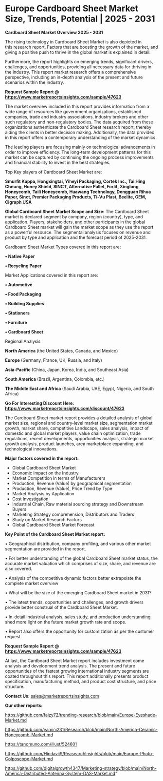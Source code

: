 # Europe Cardboard Sheet Market Size, Trends, Potential | 2025 - 2031

<Strong> Cardboard Sheet Market Overview 2025 - 2031</strong>

The rising technology in Cardboard Sheet Market is also depicted in this research report. Factors that are boosting the growth of the market, and giving a positive push to thrive in the global market is explained in detail.

Furthermore, the report highlights on emerging trends, significant drivers, challenges, and opportunities, providing all necessary data for thriving in the industry. This report market research offers a comprehensive perspective, including an in-depth analysis of the present and future scenarios within the industry.

<strong>Request Sample Report @ <a href=https://www.marketreportsinsights.com/sample/47623>https://www.marketreportsinsights.com/sample/47623</a></strong>

The market overview included in this report provides information from a wide range of resources like government organizations, established companies, trade and industry associations, industry brokers and other such regulatory and non-regulatory bodies. The data acquired from these organizations authenticate the Cardboard Sheet research report, thereby aiding the clients in better decision making. Additionally, the data provided in this report offers a contemporary understanding of the market dynamics.

The leading players are focusing mainly on technological advancements in order to improve efficiency. The long-term development patterns for this market can be captured by continuing the ongoing process improvements and financial stability to invest in the best strategies.

Top Key players of Cardboard Sheet Market are:

<strong>Smurfit Kappa, Hongxingtai, Yiheyi Packaging, Cortek Inc., Tai Hing Cheung, Honey Shield, SINCT, Alternative Pallet, Forlit, Xinglong Honeycomb, Taili Honeycomb, Huawang Technology, Dongguan Rihua Paper, Sinct, Premier Packaging Products, Ti-Vu Plast, Beelite, GEM, Cigraph USA</strong>

<strong><b>Global Cardboard Sheet Market Scope and Size:</b></strong>
The Cardboard Sheet market is declared segment by company, region (country), type, and application. Players, stakeholders, and other participants in the global Cardboard Sheet market will gain the market scope as they use the report as a powerful resource. The segmental analysis focuses on revenue and product by type and application and the forecast period of 2025-2031.

Cardboard Sheet Market Types covered in this report are:

<strong>•  Native Paper

•  Recycling Paper</strong>

Market Applications covered in this report are:

<strong>•  Automotive

•  Food Packaging

•  Building Supplies

•  Stationers

•  Furniture

•  Cardboard Sheet</strong> 

Regional Analysis

<strong>North America</strong> (the United States, Canada, and Mexico)

<strong>Europe</strong> (Germany, France, UK, Russia, and Italy)

<strong>Asia-Pacific</strong> (China, Japan, Korea, India, and Southeast Asia)

<strong>South America</strong> (Brazil, Argentina, Colombia, etc.)

<strong>The Middle East and Africa</strong> (Saudi Arabia, UAE, Egypt, Nigeria, and South Africa)

<strong>Go For Interesting Discount Here: <a href=https://www.marketreportsinsights.com/discount/47623>https://www.marketreportsinsights.com/discount/47623</a></strong>

The Cardboard Sheet market report provides a detailed analysis of global market size, regional and country-level market size, segmentation market growth, market share, competitive Landscape, sales analysis, impact of domestic and global market players, value chain optimization, trade regulations, recent developments, opportunities analysis, strategic market growth analysis, product launches, area marketplace expanding, and technological innovations.

<strong><b>Major factors covered in the report:</b></strong>
<ul>
  <li>Global Cardboard Sheet Market </li>
  <li>Economic Impact on the Industry</li>
  <li>Market Competition in terms of Manufacturers</li>
  <li>Production, Revenue (Value) by geographical segmentation</li>
  <li>Production, Revenue (Value), Price Trend by Type</li>
  <li>Market Analysis by Application</li>
  <li>Cost Investigation</li>
  <li>Industrial Chain, Raw material sourcing strategy and Downstream Buyers</li>
  <li>Marketing Strategy comprehension, Distributors and Traders</li>
  <li>Study on Market Research Factors</li>
  <li>Global Cardboard Sheet Market Forecast</li>
</ul>

<strong><b>Key Point of the Cardboard Sheet Market report:</b></strong>

• Geographical distribution, company profiling, and various other market segmentation are provided in the report.

• For better understanding of the global Cardboard Sheet market status, the accurate market valuation which comprises of size, share, and revenue are also covered.

• Analysis of the competitive dynamic factors better extrapolate the complete market overview

• What will be the size of the emerging Cardboard Sheet market in 2031?

• The latest trends, opportunities and challenges, and growth drivers provide better construal of the Cardboard Sheet Market.

• In-detail industrial analysis, sales study, and production understanding shed more light on the future market growth rate and scope.

• Report also offers the opportunity for customization as per the customer request.

<strong>Request Sample Report @ <a href=https://www.marketreportsinsights.com/sample/47623>https://www.marketreportsinsights.com/sample/47623</a></strong>

At last, the Cardboard Sheet Market report includes investment come analysis and development trend analysis. The present and future opportunities of the fastest growing international industry segments are coated throughout this report. This report additionally presents product specification, manufacturing method, and product cost structure, and price structure.

<strong>Contact Us:</strong>
sales@marketreportsinsights.com

<strong>Our other reports:</strong>

<a href=https://github.com/faizy72/trending-research/blob/main/Europe-Eyeshade-Market.md>https://github.com/faizy72/trending-research/blob/main/Europe-Eyeshade-Market.md</a>

<a href=https://github.com/yamini231/Research/blob/main/North-America-Ceramic-Honeycomb-Market.md>https://github.com/yamini231/Research/blob/main/North-America-Ceramic-Honeycomb-Market.md</a>

<a href=https://tanomuno.com/illust/524601>https://tanomuno.com/illust/524601</a>

<a href=https://github.com/Hindavii9/ReasearchInsights/blob/main/Europe-Photo-Colposcope-Market.md>https://github.com/Hindavii9/ReasearchInsights/blob/main/Europe-Photo-Colposcope-Market.md</a>

<a href=https://github.com/digitalgrowth4347/Marketing-strategy/blob/main/North-America-Distributed-Antenna-System-DAS-Market.md>https://github.com/digitalgrowth4347/Marketing-strategy/blob/main/North-America-Distributed-Antenna-System-DAS-Market.md</a>"
